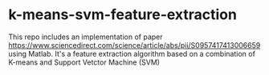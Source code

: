 # k-means-svm-feature-extraction

This repo includes an implementation of paper https://www.sciencedirect.com/science/article/abs/pii/S0957417413006659 using Matlab. It's a feature extraction algorithm based on a combination of K-means and Support Vetctor Machine (SVM)
